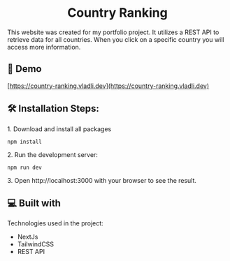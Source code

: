 <h1 align="center" id="title">Country Ranking</h1>

<p id="description">This website was created for my portfolio project. It utilizes a REST API to retrieve data for all countries. When you click on a specific country you will access more information.</p>

<h2>🚀 Demo</h2>

[https://country-ranking.vladli.dev](https://country-ranking.vladli.dev)

<h2>🛠️ Installation Steps:</h2>

<p>1. Download and install all packages</p>

```
npm install
```

<p>2. Run the development server:</p>

```
npm run dev
```

<p>3. Open http://localhost:3000 with your browser to see the result.</p>

  
  
<h2>💻 Built with</h2>

Technologies used in the project:

*   NextJs
*   TailwindCSS
*   REST API
